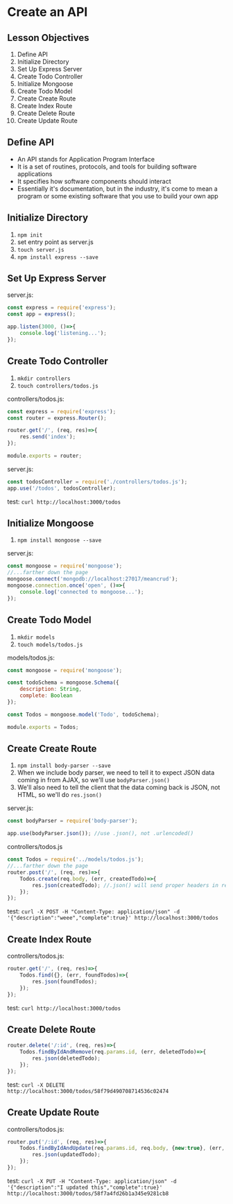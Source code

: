 # Create an API

## Lesson Objectives

1. Define API
1. Initialize Directory
1. Set Up Express Server
1. Create Todo Controller
1. Initialize Mongoose
1. Create Todo Model
1. Create Create Route
1. Create Index Route
1. Create Delete Route
1. Create Update Route

## Define API

- An API stands for Application Program Interface
- It is a set of routines, protocols, and tools for building software applications
- It specifies how software components should interact
- Essentially it's documentation, but in the industry, it's come to mean a program or some existing software that you use to build your own app

## Initialize Directory

1. `npm init`
1. set entry point as server.js
1. `touch server.js`
1. `npm install express --save`

## Set Up Express Server

server.js:

```javascript
const express = require('express');
const app = express();

app.listen(3000, ()=>{
    console.log('listening...');
});
```

## Create Todo Controller

1. `mkdir controllers`
1. `touch controllers/todos.js`

controllers/todos.js:

```javascript
const express = require('express');
const router = express.Router();

router.get('/', (req, res)=>{
    res.send('index');
});

module.exports = router;
```

server.js:

```javascript
const todosController = require('./controllers/todos.js');
app.use('/todos', todosController);
```

test: `curl http://localhost:3000/todos`

## Initialize Mongoose

1. `npm install mongoose --save`

server.js:

```javascript
const mongoose = require('mongoose');
//...farther down the page
mongoose.connect('mongodb://localhost:27017/meancrud');
mongoose.connection.once('open', ()=>{
    console.log('connected to mongoose...');
});
```

## Create Todo Model

1. `mkdir models`
1. `touch models/todos.js`

models/todos.js:

```javascript
const mongoose = require('mongoose');

const todoSchema = mongoose.Schema({
    description: String,
    complete: Boolean
});

const Todos = mongoose.model('Todo', todoSchema);

module.exports = Todos;
```

## Create Create Route

1. `npm install body-parser --save`
1. When we include body parser, we need to tell it to expect JSON data coming in from AJAX, so we'll use `bodyParser.json()`
1. We'll also need to tell the client that the data coming back is JSON, not HTML, so we'll do `res.json()`

server.js:

```javascript
const bodyParser = require('body-parser');

app.use(bodyParser.json()); //use .json(), not .urlencoded()
```

controllers/todos.js

```javascript
const Todos = require('../models/todos.js');
//...farther down the page
router.post('/', (req, res)=>{
    Todos.create(req.body, (err, createdTodo)=>{
        res.json(createdTodo); //.json() will send proper headers in response so client knows it's json coming back
    });
});
```

test: `curl -X POST -H "Content-Type: application/json" -d '{"description":"weee","complete":true}' http://localhost:3000/todos`

## Create Index Route

controllers/todos.js:

```javascript
router.get('/', (req, res)=>{
    Todos.find({}, (err, foundTodos)=>{
        res.json(foundTodos);
    });
});
```

test: `curl http://localhost:3000/todos`

## Create Delete Route

```javascript
router.delete('/:id', (req, res)=>{
    Todos.findByIdAndRemove(req.params.id, (err, deletedTodo)=>{
        res.json(deletedTodo);
    });
});
```

test: `curl -X DELETE http://localhost:3000/todos/58f79d490708714536c02474`

## Create Update Route

controllers/todos.js:

```javascript
router.put('/:id', (req, res)=>{
    Todos.findByIdAndUpdate(req.params.id, req.body, {new:true}, (err, updatedTodo)=>{
        res.json(updatedTodo);
    });
});
```

test: `curl -X PUT -H "Content-Type: application/json" -d '{"description":"I updated this","complete":true}' http://localhost:3000/todos/58f7a4fd26b1a345e9281cb8`

